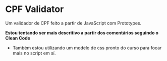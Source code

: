 # CPF Validator
 Um validador de CPF feito a partir de JavaScript com Prototypes.
 
 **Estou tentando ser mais descritivo a partir dos comentários seguindo o Clean Code**

 - Também estou utilizando um modelo de css pronto do curso para focar mais no script em sí.
